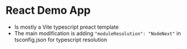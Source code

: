 # React Demo App

- Is mostly a Vite typescript preact template
- The main modification is adding `"moduleResolution": "NodeNext"` in tsconfig.json for typescript resolution
